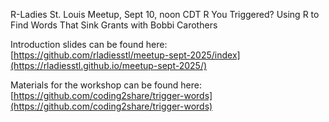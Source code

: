 R-Ladies St. Louis Meetup, Sept 10, noon CDT
R You Triggered? Using R to Find Words That Sink Grants with Bobbi Carothers

Introduction slides can be found here: [https://github.com/rladiesstl/meetup-sept-2025/index](https://rladiesstl.github.io/meetup-sept-2025/)

Materials for the workshop can be found here: [https://github.com/coding2share/trigger-words](https://github.com/coding2share/trigger-words)
